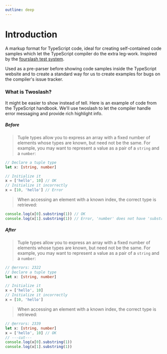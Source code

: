 ```yaml
---
outline: deep
---
```


# Introduction

A markup format for TypeScript code, ideal for creating self-contained code samples which let the TypeScript compiler do the extra leg-work. Inspired by the [fourslash test system](https://github.com/orta/typescript-notes/blob/master/systems/testing/fourslash.md).

Used as a pre-parser before showing code samples inside the TypeScript website and to create a standard way for us to create examples for bugs on the compiler's issue tracker.

### What is Twoslash?

It might be easier to show instead of tell. Here is an example of code from the TypeScript handbook. We'll use
twoslash to let the compiler handle error messaging and provide rich highlight info.

##### Before

> Tuple types allow you to express an array with a fixed number of elements whose types are known, but need not be the same. For example, you may want to represent a value as a pair of a `string` and a `number`:

```ts
// Declare a tuple type
let x: [string, number]

// Initialize it
x = ['hello', 10] // OK
// Initialize it incorrectly
x = [10, 'hello'] // Error
```

> When accessing an element with a known index, the correct type is retrieved:

```ts
console.log(x[0].substring(1)) // OK
console.log(x[1].substring(1)) // Error, 'number' does not have 'substring'
```

##### After

> Tuple types allow you to express an array with a fixed number of elements whose types are known, but need not be the same. For example, you may want to represent a value as a pair of a `string` and a `number`:

```ts twoslash
// @errors: 2322
// Declare a tuple type
let x: [string, number]

// Initialize it
x = ['hello', 10]
// Initialize it incorrectly
x = [10, 'hello']
```

> When accessing an element with a known index, the correct type is retrieved:

```ts twoslash
// @errors: 2339
let x: [string, number]
x = ['hello', 10] // OK
// ---cut---
console.log(x[0].substring(1))
console.log(x[1].substring(1))
```
